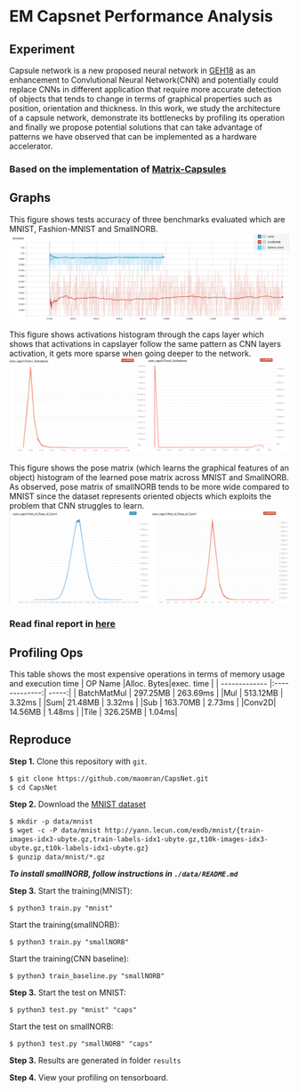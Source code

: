 # EM Capsnet Performance Analysis
## Experiment 
Capsule network is a new proposed neural network in
[GEH18](https://openreview.net/pdf?id=HJWLfGWRb) as an enhancement to Convlutional
Neural Network(CNN) and potentially could replace CNNs in different application that require
more accurate detection of objects that tends to change in terms of graphical properties such
as position, orientation and thickness. In this work, we study the architecture of a capsule
network, demonstrate its bottlenecks by profiling its operation and finally we propose potential
solutions that can take advantage of patterns we have observed that can be implemented as a
hardware accelerator. 
### Based on the implementation of [Matrix-Capsules](https://github.com/www0wwwjs1/Matrix-Capsules-EM-Tensorflow)

## Graphs
This figure shows tests accuracy of three benchmarks evaluated which are MNIST, Fashion-MNIST and SmallNORB.
![Test Accuracy](./imgs/accuracy.png)

This figure shows activations histogram through the caps layer which shows that activations in capslayer follow the same pattern as CNN layers activation, it gets more sparse when going deeper to the network.  
![Caps Layer Activation](./imgs/acts.png)

This figure shows the pose matrix (which learns the graphical features of an object) histogram of the learned pose matrix across MNIST and SmallNORB. As observed, pose matrix of smallNORB tends to be more wide compared to MNIST since the dataset represents oriented objects which exploits the problem that CNN struggles to learn.    
![Pose Matrix](./imgs/pose.png)
### Read final report in [here](./EECE527_Final_Report.pdf)

## Profiling Ops
This table shows the most expensive operations in terms of memory usage and execution time
| OP Name      |Alloc. Bytes|exec. time  |
| ------------- |:-------------:| -----:|
| BatchMatMul   | 297.25MB | 263.69ms |
|Mul |  513.12MB   |          3.32ms |
|Sum|                             21.48MB    |          3.32ms |
|Sub |                          163.70MB |          2.73ms    |
|Conv2D|                          14.56MB   |          1.48ms |
|Tile   |                       326.25MB    |          1.04ms|

## Reproduce
**Step 1.**
Clone this repository with ``git``.
```
$ git clone https://github.com/maomran/CapsNet.git
$ cd CapsNet
```
**Step 2.**
Download the [MNIST dataset](http://yann.lecun.com/exdb/mnist/)
```
$ mkdir -p data/mnist
$ wget -c -P data/mnist http://yann.lecun.com/exdb/mnist/{train-images-idx3-ubyte.gz,train-labels-idx1-ubyte.gz,t10k-images-idx3-ubyte.gz,t10k-labels-idx1-ubyte.gz}
$ gunzip data/mnist/*.gz
```
***To install smallNORB, follow instructions in ```./data/README.md```***

**Step 3.**
Start the training(MNIST):
```
$ python3 train.py "mnist"
```
Start the training(smallNORB):
```
$ python3 train.py "smallNORB"
```
Start the training(CNN baseline):
```
$ python3 train_baseline.py "smallNORB"
```

**Step 3.**
Start the test on MNIST:
```
$ python3 test.py "mnist" "caps"
```

Start the test on smallNORB:
```
$ python3 test.py "smallNORB" "caps"
```
**Step 3.**
Results are generated in folder ```results```

**Step 4.**
View your profiling on tensorboard. 


